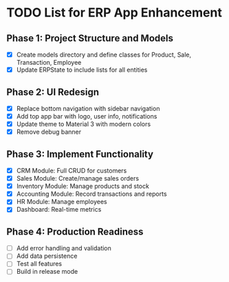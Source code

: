 # TODO List for ERP App Enhancement

## Phase 1: Project Structure and Models
- [x] Create models directory and define classes for Product, Sale, Transaction, Employee
- [x] Update ERPState to include lists for all entities

## Phase 2: UI Redesign
- [x] Replace bottom navigation with sidebar navigation
- [x] Add top app bar with logo, user info, notifications
- [x] Update theme to Material 3 with modern colors
- [x] Remove debug banner

## Phase 3: Implement Functionality
- [x] CRM Module: Full CRUD for customers
- [x] Sales Module: Create/manage sales orders
- [x] Inventory Module: Manage products and stock
- [x] Accounting Module: Record transactions and reports
- [x] HR Module: Manage employees
- [x] Dashboard: Real-time metrics

## Phase 4: Production Readiness
- [ ] Add error handling and validation
- [ ] Add data persistence
- [ ] Test all features
- [ ] Build in release mode

